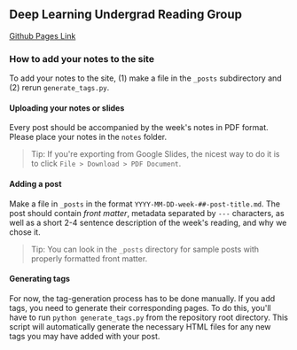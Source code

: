 ## Deep Learning Undergrad Reading Group

[Github Pages Link](https://qdata.github.io/deep-learning-undergrad-reading-group/)

### How to add your notes to the site

To add your notes to the site, (1) make a file in the `_posts` subdirectory
and (2) rerun `generate_tags.py`.

#### Uploading your notes or slides

Every post should be accompanied by the week's notes in PDF format. Please
place your notes in the `notes` folder.

> Tip: If you're exporting from Google Slides, the nicest way to do it is to
> click `File > Download > PDF Document`.

#### Adding a post

Make a file in `_posts` in the format `YYYY-MM-DD-week-##-post-title.md`. The
post should contain *front matter*, metadata separated by `---` characters,
as well as a short 2-4 sentence description of the week's reading, and why
we chose it.

> Tip: You can look in the `_posts` directory for sample posts with properly
> formatted front matter.

#### Generating tags

For now, the tag-generation process has to be done manually. If you add tags,
you need to generate their corresponding pages. To do this, you'll have to run
`python generate_tags.py` from the repository root directory. This script will
automatically generate the necessary HTML files for any new tags you may have
added with your post.
